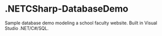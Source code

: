 # .NETCSharp-DatabaseDemo
Sample database demo modeling a school faculty website.  Built in Visual Studio .NET/C#/SQL.

